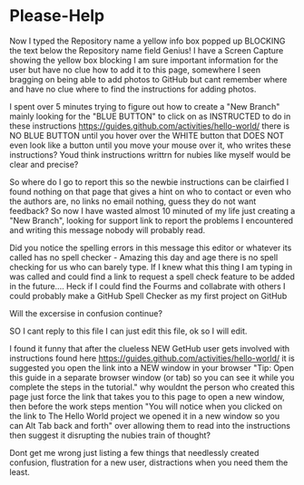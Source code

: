 # Please-Help
Now I typed the Repository name a yellow info box popped up BLOCKING the text below the Repository name field Genius!
I have a Screen Capture showing the yellow box blocking I am sure important information for the user but have no clue how to add it to this page, somewhere I seen bragging on being able to add photos to GitHub but cant remember where and have no clue where to find the instructions for adding photos. 

I spent over 5 minutes trying to figure out how to create a "New Branch" mainly looking for the "BLUE BUTTON" to click on as INSTRUCTED to do in these instructions https://guides.github.com/activities/hello-world/ there is NO BLUE BUTTON until you hover over the WHITE button that DOES NOT even look like a button until you move your mouse over it, who writes these instructions? Youd think instructions writtrn for nubies like myself would be clear and precise? 

So where do I go to report this so the newbie instructions can be clairfied I found nothing on that page that gives a hint on who to contact or even who the authors are, no links no email nothing, guess they do not want feedback? So now I have wasted almost 10 minuted of my life just creating a "New Branch", looking for support link to report the problems I encountered and writing this message nobody will probably read.

Did you notice the spelling errors in this message this editor or whatever its called has no spell checker - Amazing this day and age there is no spell checking for us who can barely type. If I knew what this thing I am typing in was called and could find a link to request a spell check feature to be added in the future.... Heck if I could find the Fourms and collabrate with others I could probably make a GitHub Spell Checker as my first project on GitHub

Will the excersise in confusion continue?

SO I cant reply to this file I can just edit this file, ok so I will edit.

I found it funny that after the clueless NEW GetHub user gets involved with instructions found here https://guides.github.com/activities/hello-world/ it is suggested you open the link into a NEW window in your browser "Tip: Open this guide in a separate browser window (or tab) so you can see it while you complete the steps in the tutorial." why wouldnt the person who created this page just force the link that takes you to this page to open a new window, then before the work steps mention "You will notice when you clicked on the link to The Hello World project we opened it in a new window so you can Alt Tab back and forth" over allowing them to read into the instructions then suggest it disrupting the nubies train of thought?

Dont get me wrong just listing a few things that needlessly created confusion, flustration for a new user, distractions when you need them the least.
